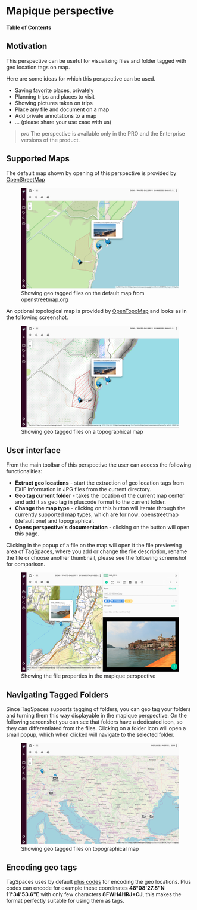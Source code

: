 # Mapique perspective

**Table of Contents**
<!-- toc -->

## Motivation
This perspective can be useful for visualizing files and folder tagged with geo location tags on map.

Here are some ideas for which this perspective can be used.
* Saving favorite places, privately
* Planning trips and places to visit
* Showing pictures taken on trips
* Place any file and document on a map
* Add private annotations to a map 
* ... (please share your use case with us)

> <i class="profeature">pro</i> The perspective is available only in the PRO and the Enterprise versions of the product.

## Supported Maps
The default map shown by opening of this perspective is provided by [OpenStreetMap](https://www.openstreetmap.org/)
<figure>
  <img title="" src="/media/tagspaces-mapique-openstreetmap.png" class="img-responsive center-block">
  <figcaption>Showing geo tagged files on the default map from openstreetmap.org</figcaption>
</figure>

An optional topological map is provided by [OpenTopoMap](https://opentopomap.org/) and looks as in the following screenshot.
<figure>
  <img title="" src="/media/tagspaces-mapique-topo.png" class="img-responsive center-block">
  <figcaption class="img-responsive center-block">Showing geo tagged files on a topographical map</figcaption>
</figure>

## User interface
From the main toolbar of this perspective the user can access the following functionalities:

* **Extract geo locations** - start the extraction of geo location tags from EXIF information in JPG files from the current directory.
* **Geo tag current folder** - takes the location of the current map center and add it as geo tag in pluscode format to the current folder.
* **Change the map type** - clicking on this button will iterate through the currently supported map types, which are for now: openstreetmap (default one) and topographical. 
* **Opens perspective's documentation** - clicking on the button will open this page.

Clicking in the popup of a file on the map will open it the file previewing area of TagSpaces, where you add or change the file description, rename the file or choose another thumbnail, please see the following screenshot for comparison.

<figure>
  <img title="" src="/media/tagspaces-mapique-file-properties.png" class="img-responsive center-block">
  <figcaption class="img-responsive center-block">Showing the file properties in the mapique perspective</figcaption>
</figure>

## Navigating Tagged Folders
Since TagSpaces supports tagging of folders, you can geo tag your folders and turning them this way displayable in the mapique perspective. On the following screenshot you can see that folders have a dedicated icon, so they can differentiated from the files. Clicking on a folder icon will open a small popup, which when clicked will navigate to the selected folder. 
<figure>
  <img title="" src="/media/tagspaces-mapique-folders.png" class="img-responsive center-block">
  <figcaption>Showing geo tagged files on topographical map</figcaption>
</figure>

## Encoding geo tags
TagSpaces uses by default <a href="https://plus.codes/" rel="nofollow">plus codes</a> for encoding the geo locations. Plus codes can encode for example these coordinates **48°08'27.8"N 11°34'53.6"E** with only few characters **8FWH4HRJ+CJ**, this makes the format perfectly suitable for using them as tags.